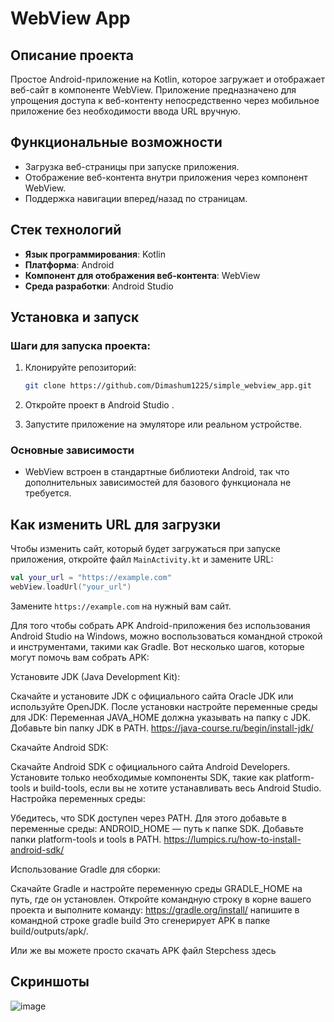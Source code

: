 # WebView App

## Описание проекта

Простое Android-приложение на Kotlin, которое загружает и отображает веб-сайт в компоненте WebView. Приложение предназначено для упрощения доступа к веб-контенту непосредственно через мобильное приложение без необходимости ввода URL вручную.

## Функциональные возможности

- Загрузка веб-страницы при запуске приложения.
- Отображение веб-контента внутри приложения через компонент WebView.
- Поддержка навигации вперед/назад по страницам.

## Стек технологий

- **Язык программирования**: Kotlin
- **Платформа**: Android
- **Компонент для отображения веб-контента**: WebView
- **Среда разработки**: Android Studio

## Установка и запуск

### Шаги для запуска проекта:

1. Клонируйте репозиторий:

   ```bash
   git clone https://github.com/Dimashum1225/simple_webview_app.git

   ```

2. Откройте проект в Android Studio .

4. Запустите приложение на эмуляторе или реальном устройстве.

### Основные зависимости

- WebView встроен в стандартные библиотеки Android, так что дополнительных зависимостей для базового функционала не требуется.

## Как изменить URL для загрузки

Чтобы изменить сайт, который будет загружаться при запуске приложения, откройте файл `MainActivity.kt` и замените URL:

```kotlin
val your_url = "https://example.com"
webView.loadUrl("your_url")
```

Замените `https://example.com` на нужный вам сайт.



Для того чтобы собрать APK Android-приложения без использования Android Studio на Windows, можно воспользоваться командной строкой и инструментами, такими как Gradle. Вот несколько шагов, которые могут помочь вам собрать APK:

Установите JDK (Java Development Kit):

Скачайте и установите JDK с официального сайта Oracle JDK или используйте OpenJDK.
После установки настройте переменные среды для JDK:
Переменная JAVA_HOME должна указывать на папку с JDK.
Добавьте bin папку JDK в PATH.
https://java-course.ru/begin/install-jdk/


Скачайте Android SDK:

Скачайте Android SDK с официального сайта Android Developers.
Установите только необходимые компоненты SDK, такие как platform-tools и build-tools, если вы не хотите устанавливать весь Android Studio.
Настройка переменных среды:

Убедитесь, что SDK доступен через PATH. Для этого добавьте в переменные среды:
ANDROID_HOME — путь к папке SDK.
Добавьте папки platform-tools и tools в PATH.
https://lumpics.ru/how-to-install-android-sdk/

Использование Gradle для сборки:

Скачайте Gradle и настройте переменную среды GRADLE_HOME на путь, где он установлен.
Откройте командную строку в корне вашего проекта и выполните команду:
https://gradle.org/install/
напишите в командной строке
gradle build
Это сгенерирует APK в папке build/outputs/apk/.

Или же вы можете просто скачать АPK файл Stepchess здесь
## Скриншоты
![image](https://github.com/user-attachments/assets/84c74bf8-5a05-444a-95ce-dbfd01fe3571)

